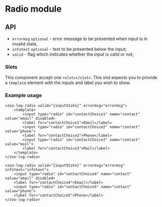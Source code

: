 # Radio module

## API
- `errormsg` `optional` - error message to be presented when input is in invalid state,
- `infotext` `optional` - text to be presented below the input;
- `valid` - flag which indicates whether the input is valid or not;

### Slots
This component accept one `<slot></slot>`. This slot expects you to provide a `template` element with the inputs and label you wish to show.

### Example usage 
```
<zoo-log-radio valid="{inputState}" errormsg="errormsg">
	<template>
		<input type="radio" id="contactChoice1" name="contact" value="email" disabled>
		<label for="contactChoice1">Email</label>
		<input type="radio" id="contactChoice2" name="contact" value="phone">
		<label for="contactChoice2">Phone</label>
		<input type="radio" id="contactChoice3" name="contact" value="mail">
		<label for="contactChoice3">Mail</label>
	</template>
</zoo-log-radio>
```

```
<zoo-log-radio valid="{inputState}" errormsg="errormsg" infotext="infotext">
	<input type="radio" id="contactChoice4" name="contact" value="email" disabled>
	<label for="contactChoice4">Email</label>
	<input type="radio" id="contactChoice5" name="contact" value="phone">
	<label for="contactChoice5">Phone</label>
</zoo-log-radio>
```